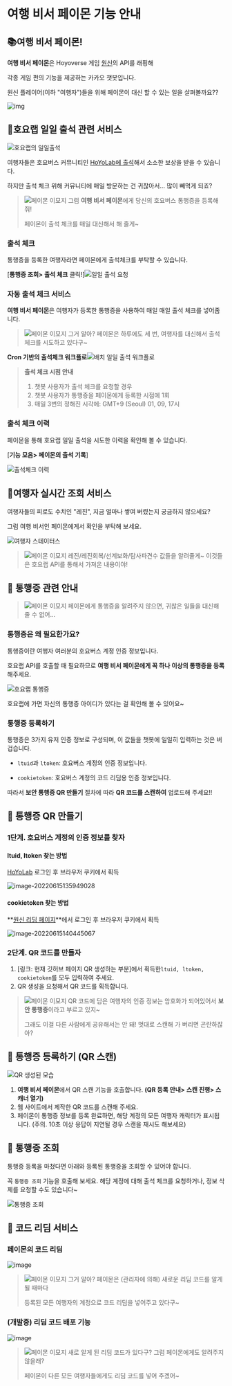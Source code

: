 # 여행 비서 페이몬 기능 안내

## 📚여행 비서 페이몬!

**여행 비서 페이몬**은 Hoyoverse 게임 [원신](https://genshin.hoyoverse.com/ko/)의 API를 래핑해

각종 게임 편의 기능을 제공하는 카카오 챗봇입니다.

원신 플레이어(이하 "여행자")들을 위해 페이몬이 대신 할 수 있는 일을 살펴볼까요??

![img](resources\channel_profile.png)

## 📗호요랩 일일 출석 관련 서비스

![호요랩의 일일출석](resources\hoyolab_dailycheckin.png)

여행자들은 호요버스 커뮤니티인 [HoYoLab에 출석](https://webstatic-sea.mihoyo.com/ys/event/signin-sea/index.html?act_id=e202102251931481)해서 소소한 보상을 받을 수 있습니다.

하지만 출석 체크 위해 커뮤니티에 매일 방문하는 건 귀찮아서... 많이 빼먹게 되죠?

> ![페이몬 이모지](resources\paimon_emoji.png) 그럼 **여행 비서 페이몬**에게 당신의 호요버스 통행증을 등록해 줘!
>
> 페이몬이 출석 체크를 매일 대신해서 해 줄게~

### 출석 체크

통행증을 등록한 여행자라면 페이몬에게 출석체크를 부탁할 수 있습니다.

[**통행증 조회> 출석 체크** 클릭!]![일일 출석 요청](resources\ui_dailycheck.png)

### 자동 출석 체크 서비스

**여행 비서 페이몬**은 여행자가 등록한 통행증을 사용하여 매일 매일 출석 체크를 넣어줍니다.

> ![페이몬 이모지](resources\paimon_emoji.png) 그거 알아? 페이몬은 하루에도 세 번, 여행자를 대신해서 출석 체크를 시도하고 있다구~
>

**Cron 기반의 출석체크 워크플로**![배치 일일 출석 워크플로](resources\batch_dailycheck_workflow.png)

> **출석 체크 시점 안내**
>
> 1. 챗봇 사용자가 출석 체크를 요청할 경우
> 2. 챗봇 사용자가 통행증을 페이몬에게 등록한 시점에 1회
> 3. 매일 3번의 정해진 시각에: GMT+9 (Seoul) 01, 09, 17시

### 출석 체크 이력

페이몬을 통해 호요랩 일일 출석을 시도한 이력을 확인해 볼 수 있습니다.

[**기능 모음> 페이몬의 출석 기록**]

![출석체크 이력](resources\ui_dailycheck_log.png)

## 📕여행자 실시간 조회 서비스

여행자들의 피로도 수치인 "레진", 지금 얼마나 쌓여 버렸는지 궁금하지 않으세요?

그럼 여행 비서인 페이몬에게서 확인을 부탁해 보세요.

![여행자 스테이터스](resources\ui_traveler_status.png)

> ![페이몬 이모지](resources\paimon_emoji.png) 레진/레진회복/선계보화/탐사파견수 값들을 알려줄게~ 이것들은 호요랩 API를 통해서 가져온 내용이야!
>

## 📘 통행증 관련 안내

> ![페이몬 이모지](resources\paimon_emoji.png) 페이몬에게 통행증을 알려주지 않으면, 귀찮은 일들을 대신해 줄 수 없어...
>

### 통행증은 왜 필요한가요?

통행증이란 여행자 여러분의 호요버스 계정 인증 정보입니다.  

호요랩 API를 호출할 때 필요하므로 **여행 비서 페이몬에게 꼭 하나 이상의 통행증을 등록**해주세요. 

![호요랩 통행증](resources\hoyolab_hoyopass.png)

호요랩에 가면 자신의 통행증 아이디가 있다는 걸 확인해 볼 수 있어요~



###  통행증 등록하기

통행증은 3가지 유저 인증 정보로 구성되며, 이 값들을 챗봇에 일일히 입력하는 것은 버겁습니다.

- `ltuid`과 `ltoken`: 호요버스 계정의 인증 정보입니다.

- `cookietoken`: 호요버스 계정의 코드 리딤용 인증 정보입니다.

  

따라서 **보안 통행증 QR 만들기** 절차에 따라 **QR 코드를 스캔하여** 업로드해 주세요!!

## 📘 통행증 QR 만들기

###  1단계. 호요버스 계정의 인증 정보를 찾자

#### ltuid, ltoken 찾는 방법

[HoYoLab](https://www.hoyolab.com/home) 로그인 후 브라우저 쿠키에서 획득

![image-20220615135949028](resources\ltuid_ltoken.png)

#### cookietoken 찾는 방법

 **[원신 리딤 페이지](https://genshin.hoyoverse.com/ko/gift)**에서 로그인 후 브라우저 쿠키에서 획득

![image-20220615140445067](C:\Users\wnwoq\AppData\Roaming\Typora\typora-user-images\image-20220615140445067.png)

### 2단계. QR 코드를 만들자

1. [링크: 현재 깃허브 페이지 QR 생성하는 부분]에서 획득한`ltuid, ltoken, cookietoken`를 모두 입력하여 주세요.
2. QR 생성을 요청해서 QR 코드를 획득합니다.

> ![페이몬 이모지](resources\paimon_emoji.png) QR 코드에 담은 여행자의 인증 정보는 암호화가 되어있어서 **보안 통행증**이라고 부르고 있지~
>
> 그래도 이걸 다른 사람에게 공유해서는 안 돼! 멋대로 스캔해 가 버리면 곤란하잖아?

## 📘 통행증 등록하기 (QR 스캔)

![QR 생성된 모습](resources\ui_qrscan.png)

1. **여행 비서 페이몬**에서 QR 스캔 기능을 호출합니다. **(QR 등록 안내> 스캔 진행> 스캐너 열기)**
2. 웹 사이트에서 제작한 QR 코드를 스캔해 주세요.
3. 페이몬이 통행증 정보를 등록 완료하면, 해당 계정의 모든 여행자 캐릭터가 표시됩니다. (주의. 10초 이상 응답이 지연될 경우 스캔을 재시도 해보세요)



## 📘 통행증 조회

통행증 등록을 마쳤다면 아래와 등록된 통행증을 조회할 수 있어야 합니다. 

꼭 `통행증 조회` 기능을 호출해 보세요. 해당 계정에 대해 출석 체크를 요청하거나, 정보 삭제를 요청할 수도 있습니다~

![통행증 조회](resources\ui_hoyopasses.png)

## :orange_book: 코드 리딤 서비스

### 페이몬의 코드 리딤

![image](resources\new_redeem_workflow)

> ![페이몬 이모지](resources\paimon_emoji.png) 그거 알아? 페이몬은 (관리자에 의해) 새로운 리딤 코드를 알게 될 때마다 
>
> 등록된 모든 여행자의 계정으로 코드 리딤을 넣어주고 있다구~



### (개발중) 리딤 코드 배포 기능

![image](resources\new_user_redeem_workflow)

> ![페이몬 이모지](resources\paimon_emoji.png) 새로 알게 된 리딤 코드가 있다구? 그럼 페이몬에게도 알려주지 않을래?
>
> 페이몬이 다른 모든 여행자들에게도 리딤 코드를 넣어 주겠어~